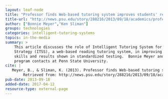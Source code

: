 ```yaml
---
layout: leaf-node
title: "Professor finds Web-based tutoring system improves students' reading"
title-url: "http://news.psu.edu/story/288216/2013/09/18/academics/professor-finds-web-based-tutoring-system-improves-students"
author: ["Bonnie Meyer","Ken Sliman"]
groups: technologies
categories: intelligent-tutoring-systems
topics: in-the-media
summary: >
    This article discusses the role of Intelligent Tutoring System for the Structure
    Strategy (ITSS), a web-based reading tutoring system, in improving student reading
    skills and results shown in standardized testing.  Bonnie Meyer and Ken Sliman are the
    program contacts at Penn State University.
cite: |
   Meyer, B., & Sliman, K. (2013). Professor finds Web-based tutoring system improves students' reading.  .
        Retrieved from: http://news.psu.edu/story/288216/2013/09/18/academics/professor-finds-web-based-tutoring-system-improves-students
pub-date: 2013-09-18
added-date: 2017-04-12
resource-type: external-page
---
```

